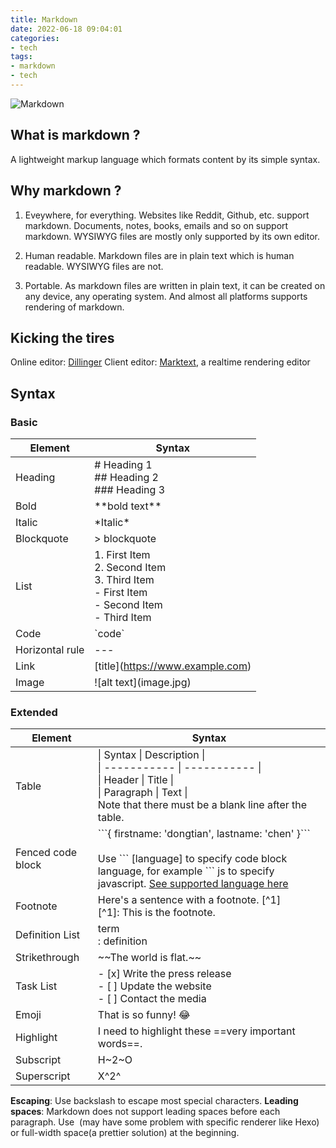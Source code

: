 ```yaml
---
title: Markdown
date: 2022-06-18 09:04:01
categories:
- tech
tags:
- markdown
- tech
---
```

![Markdown](/images/markdown.png)
## What is markdown ?
A lightweight markup language which formats content by its simple syntax.

## Why markdown ?
1. Eveywhere, for everything. 
  Websites like Reddit, Github, etc. support markdown. Documents, notes, books, emails and so on support markdown. WYSIWYG files are mostly only supported by its own editor.

2. Human readable. Markdown files are in plain text which is human readable. WYSIWYG files are not.

3. Portable. As markdown files are written in plain text, it can be created on any device, any operating system. And almost all platforms supports rendering of markdown.

## Kicking the tires
Online editor:  [Dillinger](https://dillinger.io/)
Client editor: [Marktext](https://github.com/marktext/marktext), a realtime rendering editor

## Syntax
### Basic
| Element | Syntax |
| ---------- | ---------- |
| Heading | # Heading 1<br />## Heading 2<br />### Heading 3 |
| Bold | \*\*bold text\*\* |
| Italic | \*Italic\* |
| Blockquote | > blockquote |
| List | 1. First Item<br />2. Second Item<br />3. Third Item<br />- First Item<br />- Second Item<br />- Third Item |
| Code | \`code\` |
| Horizontal rule | \-\-\- |
| Link | \[title\](https://www.example.com) |
| Image | \!\[alt text\]\(image.jpg\) |
### Extended
| Element | Syntax |
| ---------- | ---------- |
| Table | \| Syntax \| Description \|<br />\| ----------- \| ----------- \|<br />\| Header \| Title \|<br />\| Paragraph \| Text \| <br>Note that there must be a blank line after the table.|
| Fenced code block | \`\`\`{ firstname: 'dongtian', lastname: 'chen' }\`\`\`<br><br>Use \`\`\` [language] to specify code block language, for example \`\`\` js to specify javascript. [See supported language here](https://rdmd.readme.io/docs/code-blocks#language-support) |
| Footnote | Here's a sentence with a footnote. [^1]<br />[^1]: This is the footnote. |
| Definition List | term<br />: definition |
| Strikethrough | \~\~The world is flat.\~\~ |
| Task List | - [x] Write the press release<br />- [ ] Update the website<br />- [ ] Contact the media |
| Emoji | That is so funny! :joy:<br /> |
| Highlight | I need to highlight these ==very important words==. |
| Subscript | H\~2\~O |
| Superscript | X^2^ |

**Escaping**: Use backslash to escape most special characters.
**Leading spaces**: Markdown does not support leading spaces before each paragraph. Use &nbsp;(may have some problem with specific renderer like Hexo) or full-width space(a prettier solution) at the beginning.